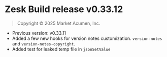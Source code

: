 # Zesk Build release v0.33.12

> Copyright &copy; 2025 Market Acumen, Inc.

- Previous version: v0.33.11
- Added a few new hooks for version notes customization. `version-notes` and `version-notes-copyright`.
- Added test for leaked temp file in `jsonSetValue`
